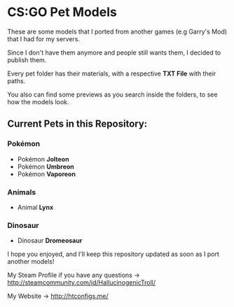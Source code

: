 <h1>CS:GO Pet Models</h1>

<p>These are some models that I ported from another games (e.g Garry's Mod) that I had for my servers.</p>
<p>Since I don't have them anymore and people still wants them, I decided to publish them.</p>
<p>Every pet folder has their materials, with a respective <b>TXT File</b> with their paths.</p>
<p>You also can find some previews as you search inside the folders, to see how the models look.</p>

<h2>Current Pets in this Repository: </h2>

<h3>Pokémon</h3>
<ul>
  <li>Pokémon <b>Jolteon</b></li>
  <li>Pokémon <b>Umbreon</b></li>
  <li>Pokémon <b>Vaporeon</b></li>
</ul>

<h3>Animals</h3>
<ul>
  <li>Animal <b>Lynx</b>
</ul>

<h3>Dinosaur</h3>
<ul>
  <li>Dinosaur <b>Dromeosaur</b></li>
</ul>


I hope you enjoyed, and I'll keep this repository updated as soon as I port another models!

My Steam Profile if you have any questions -> http://steamcommunity.com/id/HallucinogenicTroll/

My Website -> http://htconfigs.me/

